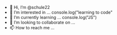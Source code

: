 - 👋 Hi, I’m @schule22
- 👀 I’m interested in ... console.log("learning to code"
- 🌱 I’m currently learning ... console.log("JS")
- 💞️ I’m looking to collaborate on ...
- 📫 How to reach me ...

<!---
schule22/schule22 is a ✨ special ✨ repository because its `README.md` (this file) appears on your GitHub profile.
You can click the Preview link to take a look at your changes.
--->
